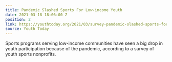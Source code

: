 ```yaml
---
title: Pandemic Slashed Sports For Low-income Youth
date: 2021-03-18 18:06:00 Z
position: 2
link: https://youthtoday.org/2021/03/survey-pandemic-slashed-sports-for-low-income-youth/
source: Youth Today
---
```


Sports programs serving low-income communities have seen a big drop in youth participation because of the pandemic, according to a survey of youth sports nonprofits.